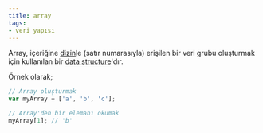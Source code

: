 ```yaml
---
title: array
tags:
- veri yapısı
---
```


Array, içeriğine [dizin](/index-terimi)le (satır numarasıyla) erişilen bir veri grubu oluşturmak için kullanılan bir [data structure](/data-structure)'dır.

Örnek olarak;

```js
// Array oluşturmak
var myArray = ['a', 'b', 'c'];

// Array'den bir elemanı okumak
myArray[1]; // 'b'
```
